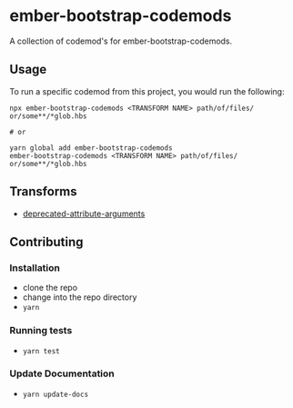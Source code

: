 # ember-bootstrap-codemods


A collection of codemod's for ember-bootstrap-codemods.

## Usage

To run a specific codemod from this project, you would run the following:

```
npx ember-bootstrap-codemods <TRANSFORM NAME> path/of/files/ or/some**/*glob.hbs

# or

yarn global add ember-bootstrap-codemods
ember-bootstrap-codemods <TRANSFORM NAME> path/of/files/ or/some**/*glob.hbs
```

## Transforms

<!--TRANSFORMS_START-->
* [deprecated-attribute-arguments](transforms/deprecated-attribute-arguments/README.md)
<!--TRANSFORMS_END-->

## Contributing

### Installation

* clone the repo
* change into the repo directory
* `yarn`

### Running tests

* `yarn test`

### Update Documentation

* `yarn update-docs`
